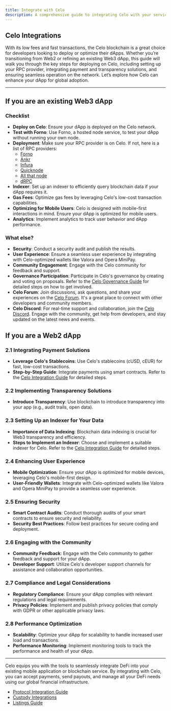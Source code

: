 ```yaml
---
title: Integrate with Celo
description: A comprehensive guide to integrating Celo with your service.
---
```


## Celo Integrations

With its low fees and fast transactions, the Celo blockchain is a great choice for developers looking to deploy or optimize their dApps. Whether you’re transitioning from Web2 or refining an existing Web3 dApp, this guide will walk you through the key steps for deploying on Celo, including setting up your RPC provider, integrating payment and transparency solutions, and ensuring seamless operation on the network. Let’s explore how Celo can enhance your dApp for global adoption.

---

## If you are an existing Web3 dApp

### Checklist

- **Deploy on Celo**: Ensure your dApp is deployed on the Celo network.
- **Test with Forno**: Use Forno, a hosted node service, to test your dApp without running your own node.
- **Deployment**: Make sure your RPC provider is on Celo. If not, here is a list of RPC providers:
  - [Forno](/build/network-information)
  - [Ankr](https://www.ankr.com/rpc/celo/)
  - [Infura](https://www.infura.io/)
  - [Quicknode](https://www.quicknode.com/chains/celo)
  - [All that node](https://www.allthatnode.com/celo.dsrv)
  - [dRPC](https://drpc.org/chainlist/celo)
- **Indexer**: Set up an indexer to efficiently query blockchain data if your dApp requires it.
- **Gas Fees**: Optimize gas fees by leveraging Celo's low-cost transaction capabilities.
- **Optimizing for Mobile Users**: Celo is designed with mobile-first interactions in mind. Ensure your dApp is optimized for mobile users.
- **Analytics**: Implement analytics to track user behavior and dApp performance.

### What else?

- **Security**: Conduct a security audit and publish the results.
- **User Experience**: Ensure a seamless user experience by integrating with Celo-optimized wallets like Valora and Opera MiniPay.
- **Community Engagement**: Engage with the Celo community for feedback and support.
- **Governance Participation**: Participate in Celo's governance by creating and voting on proposals. Refer to the [Celo Governance Guide](/general/ecosystem/guides/create-proposal) for detailed steps on how to get involved.
- **Celo Forum**: Join discussions, ask questions, and share your experiences on the [Celo Forum](https://forum.celo.org/). It's a great place to connect with other developers and community members.
- **Celo Discord**: For real-time support and collaboration, join the [Celo Discord](https://discord.com/invite/celo). Engage with the community, get help from developers, and stay updated on the latest news and events.

## If you are a Web2 dApp

### 2.1 Integrating Payment Solutions

- **Leverage Celo's Stablecoins**: Use Celo's stablecoins (cUSD, cEUR) for fast, low-cost transactions.
- **Step-by-Step Guide**: Integrate payments using smart contracts. Refer to the [Celo Integration Guide](/build/integrations/guide) for detailed steps.

### 2.2 Implementing Transparency Solutions

- **Introduce Transparency**: Use blockchain to introduce transparency into your app (e.g., audit trails, open data).

### 2.3 Setting Up an Indexer for Your Data

- **Importance of Data Indexing**: Blockchain data indexing is crucial for Web3 transparency and efficiency.
- **Steps to Implement an Indexer**: Choose and implement a suitable indexer for Celo. Refer to the [Celo Integration Guide](/build/integrations/guide) for detailed steps.

### 2.4 Enhancing User Experience

- **Mobile Optimization**: Ensure your dApp is optimized for mobile devices, leveraging Celo's mobile-first design.
- **User-Friendly Wallets**: Integrate with Celo-optimized wallets like Valora and Opera MiniPay to provide a seamless user experience.

### 2.5 Ensuring Security

- **Smart Contract Audits**: Conduct thorough audits of your smart contracts to ensure security and reliability.
- **Security Best Practices**: Follow best practices for secure coding and deployment.

### 2.6 Engaging with the Community

- **Community Feedback**: Engage with the Celo community to gather feedback and support for your dApp.
- **Developer Support**: Utilize Celo's developer support channels for assistance and collaboration opportunities.

### 2.7 Compliance and Legal Considerations

- **Regulatory Compliance**: Ensure your dApp complies with relevant regulations and legal requirements.
- **Privacy Policies**: Implement and publish privacy policies that comply with GDPR or other applicable privacy laws.

### 2.8 Performance Optimization

- **Scalability**: Optimize your dApp for scalability to handle increased user load and transactions.
- **Performance Monitoring**: Implement monitoring tools to track the performance and health of your dApp.

---

Celo equips you with the tools to seamlessly integrate DeFi into your existing mobile application or blockchain service. By integrating with Celo, you can accept payments, send payouts, and manage all your DeFi needs using our global financial infrastructure.

- [Protocol Integration Guide](/build/integrations/guide)
- [Custody Integrations](/build/integrations/custody)
- [Listings Guide](/build/integrations/listings)
<!-- - [Using a Cloud HSM](/integration/cloud-hsm) -->